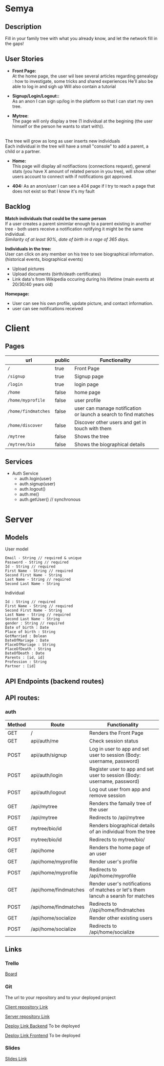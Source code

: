 # Semya


## Description

Fill in your family tree with what you already know, and let the network fill in the gaps! 


## User Stories

- **Front Page:**  
At the home page, the user wil lsee several articles regarding genealogy : how to investigate, some tricks and shared experiences
He'll also be able to log in and sigh up
Will also contain a tutorial

-  **Signup/Login/Logout::**<br/>As an anon I can sign up/log in the platform so that I can start my own tree. 

- **Mytree**:<br/>The page will only display a tree (1 individual at the begining (the user himself or the person he wants to start with)).
<br/>
The tree will grow as long as user inserts new individuals
<br/>Each individual in the tree will have a small "console" to add a parent, a child or a partner.

- **Home:**<br/>This page will display all notifiactions (connections request), general stats (you have X amount of related person in you tree), will show other users account to connect with if notifications got approved.

-  **404:** As an anon/user I can see a 404 page if I try to reach a page that does not exist so that I know it's my fault


## Backlog

**Match individuals that could be the same person** 
<br> 
If a user creates a parent simimlar enough to a parent existing in another tree - both users receive a notification notifying it might be the same individual.
<br> _Similarity of at least 90%, date of birth in a rage of 365 days._

**Individuals in the tree:**<br/>
User can click on any member on his tree to see biographical information.  (historical events, biographical events)
- Upload pictures 
- Upload documents (birth/death certificates)
- Link data's from Wikipedia occuring during his lifetime (main events at 20/30/40 years old)

**Homepage:**
- User can see his own profile, update picture, and contact information.
- user can see notifications received
  
# Client

## Pages

| url | public | Functionality |
|-----|-------|---------------|
| `/` | true | Front Page|
| `/signup` | true | Signup page |
| `/login` | true | login page |
| `/home` | false | home page |
| `/home/myprofile` | false | user profile
| `/home/findmatches`| false | user can manage notification <br>or launch a search to find matches
|`/home/discover`| false | Discover other users and get in touch with them
| `/mytree` | false | Shows the tree |
|`/mytree/bio`| false | Shows the biographical details 

## Services

- Auth Service
  - auth.login(user)
  - auth.signup(user)
  - auth.logout()
  - auth.me()
  - auth.getUser() // synchronous

# Server

## Models

User model

```
Email - String // required & unique
Password - String // required
Id - String // required
First Name - String // required
Second First Name - String
Last Name - String // required
Second Last Name - String
```

Individual

```
Id : String // required
First Name - String // required
Second First Name - String
Last Name - String // required
Second Last Name - String
gender : String // required
Date of birth : Date
Place of birth : String
GotMarried : Bolean
DateOfMariage : Date
PlaceOfMariage : String
PlaceOfDeath : String
DateOfDeath : Date 
Parents : [id, id] 
Profession : String
Partner : [id]

```

## API Endpoints (backend routes)

## API routes:

### auth
|Method|Route|Functionality|
|---|---|---|
|GET| / | Renders the Front Page
|GET|api/auth/me|Check session status|
|POST|api/auth/signup|Log in user to app and set user to session (Body: username, password)|
|POST|api/auth/login|Register user to app and set user to session (Body: username, password)|
|POST|api/auth/logout|Log out user from app and remove session|
|GET| /api/mytree | Renders the famaily tree of the user
|POST |/api/mytree | Redirects to /api/mytree
|GET | mytree/bio/id | Renders biographical details of an individual from the tree|
|POST| mytree/bio/id | Redirects to mytree/bio/
|GET | /api/home | Renders the home page of an user
|GET| /api/home/myprofile| Render user's profile
|POST| /api/home/myprofile| Redirects to /api/home/myprofile
|GET| /api/home/findmatches| Render user's notifications of matches or let's them lancuh a searsh for matches
|POST| /api/home/findmatches| Redirects to //api/home/findmatches
|GET| /api/home/socialize| Render other existing users
|POST| /api/home/socialize| Redirects to /api/home/socialize


## Links

### Trello

[Board](https://trello.com/b/eljtbfFm/semya)

### Git

The url to your repository and to your deployed project

[Client repository Link](https://github.com/ChristopheP96/Semya---FrontEnd)

[Server repository Link](https://github.com/ChristopheP96/Semya---API)

[Deploy Link Backend](http://heroku.com) To be deployed

[Deploy Link Frontend]() To be deployed

### Slides

[Slides Link](https://docs.google.com/presentation/d/1EmxYyWHjn8xdyNRBCBe-seNJuOGMbkbhc7dPZqKEdWw/edit#slide=id.p)
